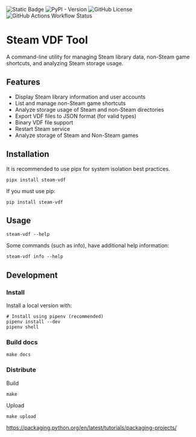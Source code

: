 ![Static Badge](https://img.shields.io/badge/Python-3.x-orange)
![PyPI - Version](https://img.shields.io/pypi/v/steam-vdf)
![GitHub License](https://img.shields.io/github/license/mdeguzis/steam-vdf)
![GitHub Actions Workflow Status](https://img.shields.io/github/actions/workflow/status/mdeguzis/steam-vdf/python-app.yml)


# Steam VDF Tool

A command-line utility for managing Steam library data, non-Steam game shortcuts, and analyzing Steam storage usage.

## Features

- Display Steam library information and user accounts
- List and manage non-Steam game shortcuts
- Analyze storage usage of Steam and non-Steam directories
- Export VDF files to JSON format (for valid types)
- Binary VDF file support
- Restart Steam service
- Analyze storage of Steam and Non-Steam games

## Installation

It is recommended to use pipx for system isolation best practices. 
```
pipx install steam-vdf
```

If you must use pip:

```
pip install steam-vdf
```

## Usage

```
steam-vdf --help
```

Some commands (such as info), have additional help information:
```
steam-vdf info --help
```

## Development

### Install

Install a local version with:
```
# Install using pipenv (recommended)
pipenv install --dev
pipenv shell
```

### Build docs
```
make docs
```

### Distribute

Build
```
make
```

Upload
```
make upload
```

https://packaging.python.org/en/latest/tutorials/packaging-projects/
